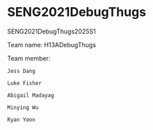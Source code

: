# SENG2021DebugThugs
SENG2021DebugThugs2025S1

Team name: H13ADebugThugs 

Team member: 

    Jess Dang 

    Luke Fisher 

    Abigail Madayag 

    Minying Wu 

    Ryan Yoon
